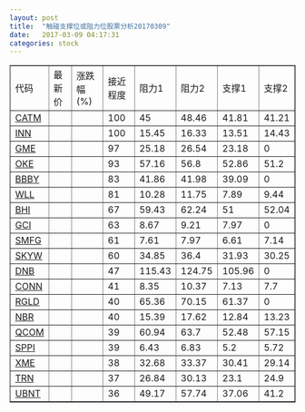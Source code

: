 ```yaml
---
layout: post
title:  "触碰支撑位或阻力位股票分析20170309"
date:   2017-03-09 04:17:31
categories: stock
---
```

<script type="text/javascript">
var stockList = []
stockList.push('gb_catm');
stockList.push('gb_inn');
stockList.push('gb_gme');
stockList.push('gb_oke');
stockList.push('gb_bbby');
stockList.push('gb_wll');
stockList.push('gb_bhi');
stockList.push('gb_gci');
stockList.push('gb_smfg');
stockList.push('gb_skyw');
stockList.push('gb_dnb');
stockList.push('gb_conn');
stockList.push('gb_rgld');
stockList.push('gb_nbr');
stockList.push('gb_qcom');
stockList.push('gb_sppi');
stockList.push('gb_xme');
stockList.push('gb_trn');
stockList.push('gb_ubnt');
</script>
<table border="1">
 <tr>
 <td>代码</td>
 <td>最新价</td>
 <td>涨跌幅(%)</td>
 <td>接近程度</td>
 <td>阻力1</td>
 <td>阻力2</td>
 <td>支撑1</td>
 <td>支撑2</td>
</tr>
  <tr id="catm" class="red">
  <td><a href="http://stock.finance.sina.com.cn/usstock/quotes/CATM.html" target="_blank">CATM</a></td><td></td><td></td><td>100</td><td>45</td><td>48.46</td><td>41.81</td><td>41.21</td></tr>
  <tr id="inn" class="red">
  <td><a href="http://stock.finance.sina.com.cn/usstock/quotes/INN.html" target="_blank">INN</a></td><td></td><td></td><td>100</td><td>15.45</td><td>16.33</td><td>13.51</td><td>14.43</td></tr>
  <tr id="gme" class="red">
  <td><a href="http://stock.finance.sina.com.cn/usstock/quotes/GME.html" target="_blank">GME</a></td><td></td><td></td><td>97</td><td>25.18</td><td>26.54</td><td>23.18</td><td>0</td></tr>
  <tr id="oke" class="red">
  <td><a href="http://stock.finance.sina.com.cn/usstock/quotes/OKE.html" target="_blank">OKE</a></td><td></td><td></td><td>93</td><td>57.16</td><td>56.8</td><td>52.86</td><td>51.2</td></tr>
  <tr id="bbby" class="green">
  <td><a href="http://stock.finance.sina.com.cn/usstock/quotes/BBBY.html" target="_blank">BBBY</a></td><td></td><td></td><td>83</td><td>41.86</td><td>41.98</td><td>39.09</td><td>0</td></tr>
  <tr id="wll" class="red">
  <td><a href="http://stock.finance.sina.com.cn/usstock/quotes/WLL.html" target="_blank">WLL</a></td><td></td><td></td><td>81</td><td>10.28</td><td>11.75</td><td>7.89</td><td>9.44</td></tr>
  <tr id="bhi" class="red">
  <td><a href="http://stock.finance.sina.com.cn/usstock/quotes/BHI.html" target="_blank">BHI</a></td><td></td><td></td><td>67</td><td>59.43</td><td>62.24</td><td>51</td><td>52.04</td></tr>
  <tr id="gci" class="green">
  <td><a href="http://stock.finance.sina.com.cn/usstock/quotes/GCI.html" target="_blank">GCI</a></td><td></td><td></td><td>63</td><td>8.67</td><td>9.21</td><td>7.97</td><td>0</td></tr>
  <tr id="smfg" class="red">
  <td><a href="http://stock.finance.sina.com.cn/usstock/quotes/SMFG.html" target="_blank">SMFG</a></td><td></td><td></td><td>61</td><td>7.61</td><td>7.97</td><td>6.61</td><td>7.14</td></tr>
  <tr id="skyw" class="red">
  <td><a href="http://stock.finance.sina.com.cn/usstock/quotes/SKYW.html" target="_blank">SKYW</a></td><td></td><td></td><td>60</td><td>34.85</td><td>36.4</td><td>31.93</td><td>30.25</td></tr>
  <tr id="dnb" class="green">
  <td><a href="http://stock.finance.sina.com.cn/usstock/quotes/DNB.html" target="_blank">DNB</a></td><td></td><td></td><td>47</td><td>115.43</td><td>124.75</td><td>105.96</td><td>0</td></tr>
  <tr id="conn" class="red">
  <td><a href="http://stock.finance.sina.com.cn/usstock/quotes/CONN.html" target="_blank">CONN</a></td><td></td><td></td><td>41</td><td>8.35</td><td>10.37</td><td>7.13</td><td>7.7</td></tr>
  <tr id="rgld" class="green">
  <td><a href="http://stock.finance.sina.com.cn/usstock/quotes/RGLD.html" target="_blank">RGLD</a></td><td></td><td></td><td>40</td><td>65.36</td><td>70.15</td><td>61.37</td><td>0</td></tr>
  <tr id="nbr" class="green">
  <td><a href="http://stock.finance.sina.com.cn/usstock/quotes/NBR.html" target="_blank">NBR</a></td><td></td><td></td><td>40</td><td>15.39</td><td>17.62</td><td>12.84</td><td>13.23</td></tr>
  <tr id="qcom" class="green">
  <td><a href="http://stock.finance.sina.com.cn/usstock/quotes/QCOM.html" target="_blank">QCOM</a></td><td></td><td></td><td>39</td><td>60.94</td><td>63.7</td><td>52.48</td><td>57.15</td></tr>
  <tr id="sppi" class="red">
  <td><a href="http://stock.finance.sina.com.cn/usstock/quotes/SPPI.html" target="_blank">SPPI</a></td><td></td><td></td><td>39</td><td>6.43</td><td>6.83</td><td>5.2</td><td>5.72</td></tr>
  <tr id="xme" class="green">
  <td><a href="http://stock.finance.sina.com.cn/usstock/quotes/XME.html" target="_blank">XME</a></td><td></td><td></td><td>38</td><td>32.68</td><td>33.37</td><td>30.41</td><td>29.14</td></tr>
  <tr id="trn" class="red">
  <td><a href="http://stock.finance.sina.com.cn/usstock/quotes/TRN.html" target="_blank">TRN</a></td><td></td><td></td><td>37</td><td>26.84</td><td>30.13</td><td>23.1</td><td>24.9</td></tr>
  <tr id="ubnt" class="red">
  <td><a href="http://stock.finance.sina.com.cn/usstock/quotes/UBNT.html" target="_blank">UBNT</a></td><td></td><td></td><td>36</td><td>49.17</td><td>57.74</td><td>37.06</td><td>41.2</td></tr>
</table>
